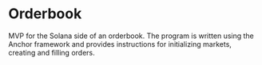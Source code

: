 # Orderbook

MVP for the Solana side of an orderbook. The program is written using the Anchor framework and provides instructions for initializing markets, creating and filling orders. 